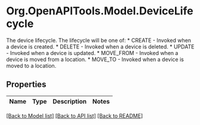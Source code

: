 # Org.OpenAPITools.Model.DeviceLifecycle
The device lifecycle. The lifecycle will be one of: * CREATE - Invoked when a device is created. * DELETE - Invoked when a device is deleted. * UPDATE - Invoked when a device is updated. * MOVE_FROM - Invoked when a device is moved from a location. * MOVE_TO - Invoked when a device is moved to a location. 
## Properties

Name | Type | Description | Notes
------------ | ------------- | ------------- | -------------

[[Back to Model list]](../README.md#documentation-for-models) [[Back to API list]](../README.md#documentation-for-api-endpoints) [[Back to README]](../README.md)

